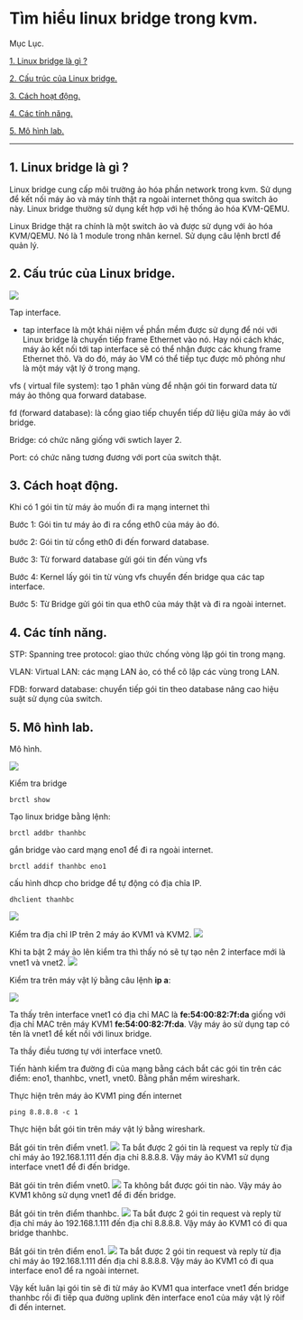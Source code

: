 # Tìm hiểu linux bridge trong kvm.
Mục Lục.

[1. Linux bridge là gì ?](#1)

[2. Cấu trúc của Linux bridge.](#2)

[3. Cách hoạt động.](#3)

[4. Các tính năng.](#4)

[5. Mô hình lab.](#5)

---

<a name="1"></a>
## 1. Linux bridge là gì ?

Linux bridge cung cấp môi trường ảo hóa phần network trong kvm. Sử dụng để kết nối máy ảo và máy tính thật ra ngoài internet thông qua switch ảo này. Linux bridge thường sử dụng kết hợp với hệ thống ảo hóa KVM-QEMU.


Linux Bridge thật ra chính là một switch ảo và được sử dụng với ảo hóa KVM/QEMU. Nó là 1 module trong nhân kernel. Sử dụng câu lệnh brctl để quản lý.

<a name="2"></a>
## 2. Cấu trúc của Linux bridge.

![](anhkvm/anh4.png)

Tap interface.
- tap interface là một khái niệm về phần mềm được sử dụng để nói với Linux bridge là chuyến tiếp frame Ethernet vào nó. Hay nói cách khác, máy ảo kết nối tới tap interface sẽ có thể nhận được các khung frame Ethernet thô. Và do đó, máy ảo VM có thể tiếp tục được mô phỏng như là một máy vật lý ở trong mạng.

vfs ( virtual file system): tạo 1 phân vùng để nhận gói tin forward data từ máy ảo  thông qua forward database.

fd (forward database): là cổng giao tiếp chuyển tiếp dữ liệu giữa máy ảo với bridge. 

Bridge: có chức năng giống với swtich layer 2.

Port: có chức năng tương đương với port của switch thật.

<a name="3"></a>
## 3. Cách hoạt động.


Khi có 1 gói tin từ máy ảo muốn đi ra mạng internet thì

Bước 1: Gói tin tư máy ảo đi ra cổng eth0 của máy ảo đó.

bước 2: Gói tin từ cổng eth0 đi đến forward database.

Bước 3: Từ forward database gửi gói tin đến vùng vfs

Bước 4: Kernel lấy gói tin từ vùng vfs chuyển đến bridge qua các tap interface.

Bước 5: Từ Bridge gửi gói tin qua eth0 của máy thật và đi ra ngoài internet.

<a name="4"></a>
## 4. Các tính năng.
STP: Spanning tree protocol: giao thức chống vòng lặp gói tin trong mạng.

VLAN: Virtual LAN: các mạng LAN ảo, có thể cô lập các vùng trong LAN.

FDB: forward database: chuyển tiếp gói tin theo database nâng cao hiệu suật sử dụng của switch.

<a name="5"></a>
## 5. Mô hình lab.

Mô hình.

![](anhkvm/anh12.png)

Kiểm tra bridge 
```
brctl show
```

Tạo linux bridge bằng lệnh:
```
brctl addbr thanhbc
```
gắn bridge vào card mạng eno1 để đi ra ngoài internet.

```
brctl addif thanhbc eno1
```

cấu hình dhcp cho bridge để tự động có địa chỉa IP.
```
dhclient thanhbc
```
![](bridge/anh3.png)




Kiểm tra địa chỉ IP trên 2 máy áo KVM1 và KVM2.
![](anhkvm/anh7.png)


Khi ta bật 2 máy ảo lên kiểm tra thì thấy nó sẽ tự tạo nên 2 interface mới là vnet1 và vnet2.
![](bridge/anh6.png)

Kiểm tra  trên máy vật lý bằng câu lệnh **ip a**:

![](bridge/anh5.png)

Ta thấy trên interface vnet1 có địa chỉ MAC là **fe:54:00:82:7f:da**
giống với địa chỉ MAC trên máy KVM1 **fe:54:00:82:7f:da**. Vậy máy ảo sử dụng tap có tên là vnet1 để kết nối với linux bridge.

Ta thầy điều tương tự với interface vnet0.

Tiến hành kiểm tra đường đi của mạng bằng cách bắt các gói tin trên các điểm: eno1, thanhbc, vnet1, vnet0. Bằng phần mềm wireshark.

Thực hiện trên máy ảo KVM1 ping đến internet
```
ping 8.8.8.8 -c 1
```
Thực hiện bắt gói tin trên máy vật lý bằng wireshark.

Bắt gói tin trên điểm vnet1.
![](anhkvm/anh21.png)
Ta bắt được 2 gói tin là request va reply từ địa chỉ máy ảo 192.168.1.111 đến địa chỉ 8.8.8.8. Vậy máy ảo KVM1 sử dụng interface vnet1 để đi đến bridge.

Băt gói tin trên điểm vnet0.
![](anhkvm/anh19.png)
Ta không bắt được gói tin nào. Vậy máy ảo KVM1 không sử dụng vnet1 để đi đến bridge.

Bắt gói tin trên điểm thanhbc.
![](anhkvm/anh20.png)
Ta bắt được 2 gói tin request và reply từ địa chỉ máy ảo 192.168.1.111 đến địa chỉ 8.8.8.8. Vậy máy ảo KVM1 có đi qua bridge thanhbc.

Bắt gói tin trên điểm eno1.
![](anhkvm/anh22.png)
Ta bắt được 2 gói tin request và reply từ địa chỉ máy ảo 192.168.1.111 đến địa chỉ 8.8.8.8. Vậy máy ảo KVM1 có đi qua interface eno1 để ra ngoài internet.

Vậy kết luân lại gói tin sẽ đi từ máy ảo KVM1 qua interface vnet1 đến bridge thanhbc  rồi đi tiếp qua đường uplink đên interface eno1 của máy vật lý rôif đi đến internet.
